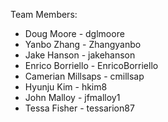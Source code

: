 Team Members:
 
* Doug Moore - dglmoore
* Yanbo Zhang - Zhangyanbo
* Jake Hanson - jakehanson
* Enrico Borriello - EnricoBorriello
* Camerian Millsaps - cmillsap
* Hyunju Kim - hkim8
* John Malloy - jfmalloy1
* Tessa Fisher - tessarion87
